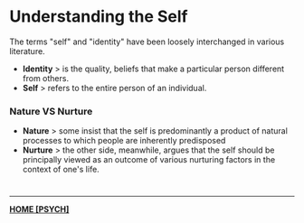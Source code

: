 # Understanding the Self
The terms "self" and "identity" have been loosely interchanged in various literature.
- **Identity** > is the quality, beliefs that make a particular person different from others.
- **Self** > refers to the entire person of an individual.

### Nature VS Nurture
- **Nature** > some insist that the self is predominantly a product of natural processes to which people are inherently predisposed
- **Nurture** > the other side, meanwhile, argues that the self should be principally viewed as an outcome of various nurturing factors in the context of one's life.

# 
---
**[HOME [PSYCH]](PSYCH101)**